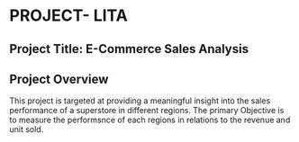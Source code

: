 # PROJECT- LITA

## Project Title: E-Commerce Sales Analysis

## Project Overview
This project is targeted at providing a meaningful insight into the sales performance of a superstore in different regions. The primary Objective is to measure the performsnce of each regions in relations to the revenue and unit sold.
